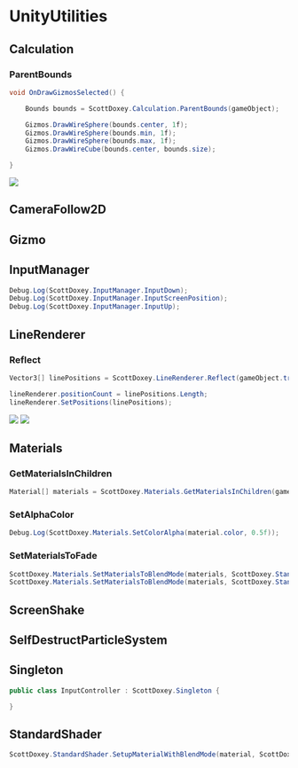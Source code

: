 # UnityUtilities

## Calculation

### ParentBounds

```csharp
void OnDrawGizmosSelected() {

    Bounds bounds = ScottDoxey.Calculation.ParentBounds(gameObject);

    Gizmos.DrawWireSphere(bounds.center, 1f);
    Gizmos.DrawWireSphere(bounds.min, 1f);
    Gizmos.DrawWireSphere(bounds.max, 1f);
    Gizmos.DrawWireCube(bounds.center, bounds.size);

}
```

![](https://i.imgur.com/yX5f6rk.png)

## CameraFollow2D

## Gizmo

## InputManager

```csharp
Debug.Log(ScottDoxey.InputManager.InputDown);
Debug.Log(ScottDoxey.InputManager.InputScreenPosition);
Debug.Log(ScottDoxey.InputManager.InputUp);
```

## LineRenderer

### Reflect

```csharp
Vector3[] linePositions = ScottDoxey.LineRenderer.Reflect(gameObject.transform.position, gameObject.transform.forward, distance, layerMask);

lineRenderer.positionCount = linePositions.Length;
lineRenderer.SetPositions(linePositions);
```

![](https://media.giphy.com/media/l3mZp4n2EdtFggeDS/giphy.gif)
![](https://media.giphy.com/media/3ohs7MYwAjHtvGkqrK/giphy.gif)

## Materials

### GetMaterialsInChildren

```csharp
Material[] materials = ScottDoxey.Materials.GetMaterialsInChildren(gameObject);
```

### SetAlphaColor

```csharp
Debug.Log(ScottDoxey.Materials.SetColorAlpha(material.color, 0.5f));
```

### SetMaterialsToFade

```csharp
ScottDoxey.Materials.SetMaterialsToBlendMode(materials, ScottDoxey.StandardShader.BlendMode.Opaque);
ScottDoxey.Materials.SetMaterialsToBlendMode(materials, ScottDoxey.StandardShader.BlendMode.Fade);
```

## ScreenShake

## SelfDestructParticleSystem

## Singleton

```csharp
public class InputController : ScottDoxey.Singleton {

}
```

## StandardShader

```csharp
ScottDoxey.StandardShader.SetupMaterialWithBlendMode(material, ScottDoxey.StandardShader.BlendMode.Fade);
```
